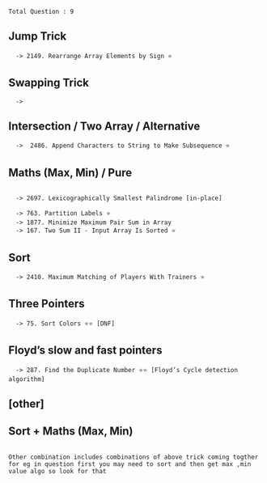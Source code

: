 `Total Question : 9`


## Jump Trick

```
  -> 2149. Rearrange Array Elements by Sign ⭐
```


## Swapping Trick
```
  -> 
```

## Intersection / Two Array / Alternative 
```
  ->  2486. Append Characters to String to Make Subsequence ⭐
```



## Maths (Max, Min) / Pure
```

  -> 2697. Lexicographically Smallest Palindrome [in-place]

  -> 763. Partition Labels ⭐
  -> 1877. Minimize Maximum Pair Sum in Array
  -> 167. Two Sum II - Input Array Is Sorted ⭐

```
  


## Sort
```
  -> 2410. Maximum Matching of Players With Trainers ⭐
```

## Three Pointers
```
  -> 75. Sort Colors ⭐⭐ [DNF]
```

## Floyd’s slow and fast pointers
```
  -> 287. Find the Duplicate Number ⭐⭐ [Floyd’s Cycle detection algorithm]
```



## [other]

## Sort + Maths (Max, Min)
```
```



```
Other combination includes combinations of above trick coming togther
for eg in question first you may need to sort and then get max ,min value algo so look for that
```
